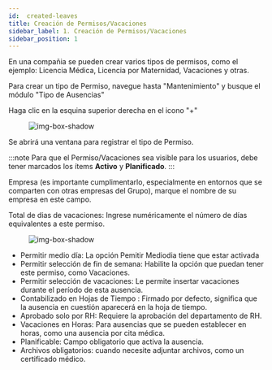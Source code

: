 ```yaml
---
id:  created-leaves
title: Creación de Permisos/Vacaciones
sidebar_label: 1. Creación de Permisos/Vacaciones
sidebar_position: 1
---
```


En una compañia se pueden crear varios tipos de permisos, como el ejemplo: Licencia Médica, Licencia por Maternidad, Vacaciones y otras.

Para crear un tipo de Permiso, navegue hasta "Mantenimiento" y busque el módulo "Tipo de Ausencias"

Haga clic en la esquina superior derecha en el icono "+"


<figure>

![img-box-shadow](/img/university/maintenance/create_leaves1.png)
</figure>


Se abrirá una ventana para registrar el tipo de Permiso.

:::note
Para que el Permiso/Vacaciones sea visible para los usuarios, debe tener marcados los ítems **Activo** y **Planificado**.
:::


 Empresa (es importante cumplimentarlo, especialmente en entornos que se comparten con otras empresas del Grupo), marque el nombre de su empresa en este 
 campo.

 Total de dias de vacaciones: Ingrese numéricamente el número de días equivalentes a este permiso.


 <figure>

![img-box-shadow](/img/university/maintenance/create_leaves2.png)
</figure>

- Permitir medio día: La opción Pemitir Mediodia tiene que estar activada
- Permitir selección de fin de semana: Habilite la opción que puedan tener este permiso, como Vacaciones.
- Permitir selección de vacaciones: Le permite insertar vacaciones durante el período de esta ausencia.
- Contabilizado en Hojas de Tiempo : Firmado por defecto, significa que la ausencia en cuestión aparecerá en la hoja de tiempo.
- Aprobado solo por RH: Requiere la aprobación del departamento de RH.
- Vacaciones en Horas: Para ausencias que se pueden establecer en horas, como una ausencia por cita médica.
- Planificable: Campo obligatorio que activa la ausencia.
- Archivos obligatorios: cuando necesite adjuntar archivos, como un certificado médico.
